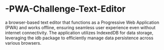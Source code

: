 # -PWA-Challenge-Text-Editor
 a browser-based text editor that functions as a Progressive Web Application (PWA) and works offline, ensuring seamless user experience even without internet connectivity. The application utilizes IndexedDB for data storage, leveraging the idb package to efficiently manage data persistence across various browsers.
